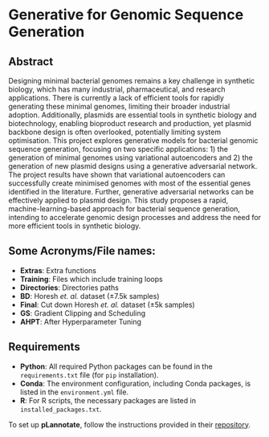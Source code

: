 # Generative for Genomic Sequence Generation 
## Abstract 
Designing minimal bacterial genomes remains a key challenge in synthetic biology, which has many industrial, pharmaceutical, and research applications. There is currently a lack of efficient tools for rapidly generating these minimal genomes, limiting their broader industrial adoption. Additionally, plasmids are essential tools in synthetic biology and biotechnology, enabling bioproduct research and production, yet plasmid backbone design is often overlooked, potentially limiting system optimisation. This project explores generative models for bacterial genomic sequence generation, focusing on two specific applications: 1) the generation of minimal genomes using variational autoencoders and 2) the generation of new plasmid designs using a generative adversarial network. The project results have shown that variational autoencoders can successfully create minimised genomes with most of the essential genes identified in the literature. Further, generative adversarial networks can be effectively applied to plasmid design. This study proposes a rapid, machine-learning-based approach for bacterial sequence generation, intending to accelerate genomic design processes and address the need for more efficient tools in synthetic biology.

## Some Acronyms/File names:
- **Extras**: Extra functions
- **Training**: Files which include training loops
- **Directories**: Directories paths
- **BD**: Horesh _et. al._ dataset (±7.5k samples)
- **Final**: Cut down Horesh _et. al._ dataset (±5k samples)
- **GS**: Gradient Clipping and Scheduling
- **AHPT**: After Hyperparameter Tuning

## Requirements
- **Python**: All required Python packages can be found in the `requirements.txt` file (for `pip` installation).
- **Conda**: The environment configuration, including Conda packages, is listed in the `environment.yml` file.
- **R**: For R scripts, the necessary packages are listed in `installed_packages.txt`.

To set up **pLannotate**, follow the instructions provided in their [repository](https://github.com/mmcguffi/pLannotate).


